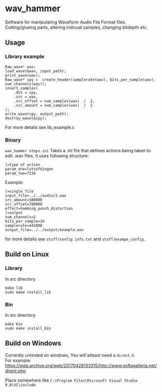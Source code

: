 
# wav_hammer
Software for manipulating Waveform Audio File Format files.  
Cutting/glueing parts, altering indivual samples, changing bitdepth etc.
## Usage
### Library example
```
Raw_wave* wav;
load_wave(&wav, input_path);
print_wave(wav);
Raw_wave* cpy =  create_header(samplerate(wav), bits_per_sample(wav), num_channels(wav));
insert_samples(
	.dst = cpy,
	.src = wav,
	.src_offset = num_samples(wav)  /  2,
	.src_amount = num_samples(wav)  /  2
);
write_wave(cpy, output_path);
destroy_wave(&cpy);

```
For more details see lib_example.c
### Binary
`wav_hammer steps.ini`
Takes a .ini file that defines actions being taken to edit .wav files. It uses following structure:
```
[=type of action
param_one=lotsofdingen
param_two=7234
```
Example:
```
[=single_file
input_file=../../audio/2.wav
src_amount=500000
src_offset=700000
effect=hamming_punch_distortion
[=output
num_channels=2
bits_per_sample=16
samplerate=441000
output_file=../../output/example.wav
```
for more details see `stuff/config info.txt` and `stuff/exampe_config.`
## Build on Linux
### Library
In src directory
```
make lib
sudo make install_lib
```
### Bin
In src directory
```
make bin
sudo make install_bin
```
## Build on Windows
Currently untested on windows,
You will atleast need a `dirent.h`   
For example:
https://web.archive.org/web/20170428133315/http://www.softagalleria.net/dirent.php

Place somewhere like
`C:\Program Files\Microsoft Visual Studio 9.0\VC\include`
